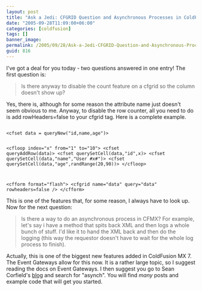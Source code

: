 ```yaml
---
layout: post
title: "Ask a Jedi: CFGRID Question and Asynchronous Processes in ColdFusion"
date: "2005-09-28T11:09:00+06:00"
categories: [coldfusion]
tags: []
banner_image: 
permalink: /2005/09/28/Ask-a-Jedi-CFGRID-Question-and-Asynchronous-Processes-in-ColdFusion
guid: 816
---
```


I've got a deal for you today - two questions answered in one entry! The first question is:

<blockquote>
Is there anyway to disable the count feature on a cfgrid so the column doesn't show up?
</blockquote>

Yes, there is, although for some reason the attribute name just doesn't seem obvious to me. Anyway, to disable the row counter, all you need to do is add rowHeaders=false to your cfgrid tag. Here is a complete example.

<code>
&lt;cfset data = queryNew("id,name,age")&gt;

&lt;cfloop index="x" from="1" to="10"&gt;
	&lt;cfset queryAddRow(data)&gt;
	&lt;cfset querySetCell(data,"id",x)&gt;
	&lt;cfset querySetCell(data,"name","User #x#")&gt;
	&lt;cfset querySetCell(data,"age",randRange(20,90))&gt;
&lt;/cfloop&gt;

&lt;cfform format="flash"&gt;
	&lt;cfgrid name="data" query="data" rowheaders=false /&gt;
&lt;/cfform&gt;
</code>

This is one of the features that, for some reason, I always have to look up. Now for the next question:

<blockquote>
Is there a way to do an asynchronous process in CFMX? For example, let's say i have a method that spits back XML and then logs a whole bunch of stuff. I'd like it to hand the XML back and then do the logging (this way the requestor doesn't have to wait for the whole log process to finish).
</blockquote>

Actually, this is one of the biggest new features added in ColdFusion MX 7. The Event Gateways allow for this now. It is a rather large topic, so I suggest reading the docs on Event Gateways. I then suggest you go to Sean Corfield's <a href="http://www.corfield.org/blog">blog</a> and search for "asynch". You will find <i>many</i> posts and example code that will get you started.